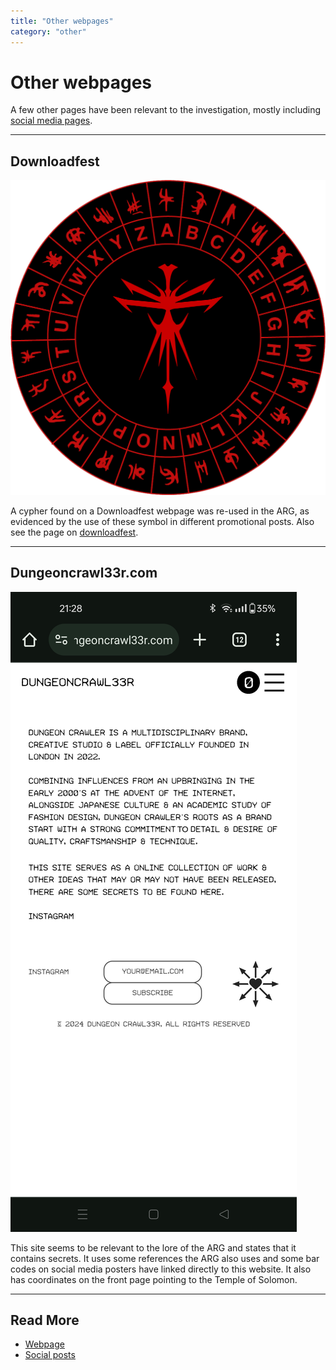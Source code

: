 ```yaml
---
title: "Other webpages"
category: "other"
---
```

# Other webpages

A few other pages have been relevant to the investigation, mostly 
including [social media pages](socials/social-posts).

***

## Downloadfest

![Cypher](../Resources/lore/genxsis.faith/cypher.png)

A cypher found on a Downloadfest webpage was re-used in the ARG, as evidenced 
by the use of these symbol in different promotional posts. Also see the 
page on [downloadfest](lore/downloadfest).

***

## Dungeoncrawl33r.com

![Secrets to be found (about me page)](../Resources/other-webpages/dungeoncrawler_secretstobefound.jpg)

This site seems to be relevant to the lore of the ARG and states that it contains secrets. 
It uses some references the ARG also uses and some bar codes on social media posters have linked 
directly to this website.
It also has coordinates on the front page pointing to the Temple of Solomon.

***

## Read More

- [Webpage](webpage)
- [Social posts](socials/social-posts)